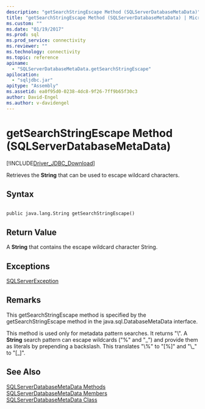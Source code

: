 ```yaml
---
description: "getSearchStringEscape Method (SQLServerDatabaseMetaData)"
title: "getSearchStringEscape Method (SQLServerDatabaseMetaData) | Microsoft Docs"
ms.custom: ""
ms.date: "01/19/2017"
ms.prod: sql
ms.prod_service: connectivity
ms.reviewer: ""
ms.technology: connectivity
ms.topic: reference
apiname: 
  - "SQLServerDatabaseMetaData.getSearchStringEscape"
apilocation: 
  - "sqljdbc.jar"
apitype: "Assembly"
ms.assetid: ea0f95d0-0238-4dc8-9f26-7ff9b65f30c3
author: David-Engel
ms.author: v-davidengel
---
```

# getSearchStringEscape Method (SQLServerDatabaseMetaData)
[!INCLUDE[Driver_JDBC_Download](../../../includes/driver_jdbc_download.md)]

  Retrieves the **String** that can be used to escape wildcard characters.  
  
## Syntax  
  
```  
  
public java.lang.String getSearchStringEscape()  
```  
  
## Return Value  
 A **String** that contains the escape wildcard character String.  
  
## Exceptions  
 [SQLServerException](../../../connect/jdbc/reference/sqlserverexception-class.md)  
  
## Remarks  
 This getSearchStringEscape method is specified by the getSearchStringEscape method in the java.sql.DatabaseMetaData interface.  
  
 This method is used only for metadata pattern searches. It returns "\\". A **String** search pattern can escape wildcards ("%" and "_") and provide them as literals by prepending a backslash. This translates "\\%" to "[%]" and "\\\_" to "[\_]".  
  
## See Also  
 [SQLServerDatabaseMetaData Methods](../../../connect/jdbc/reference/sqlserverdatabasemetadata-methods.md)   
 [SQLServerDatabaseMetaData Members](../../../connect/jdbc/reference/sqlserverdatabasemetadata-members.md)   
 [SQLServerDatabaseMetaData Class](../../../connect/jdbc/reference/sqlserverdatabasemetadata-class.md)  
  
  
